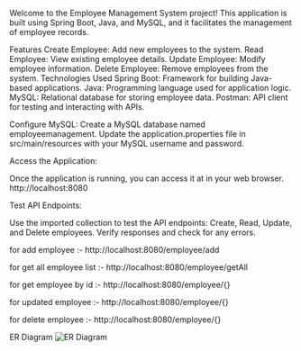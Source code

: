 Welcome to the Employee Management System project! This application is built using Spring Boot, Java, and MySQL, and it facilitates the management of employee records.

Features
Create Employee: Add new employees to the system.
Read Employee: View existing employee details.
Update Employee: Modify employee information.
Delete Employee: Remove employees from the system.
Technologies Used
Spring Boot: Framework for building Java-based applications.
Java: Programming language used for application logic.
MySQL: Relational database for storing employee data.
Postman: API client for testing and interacting with APIs.

Configure MySQL:
Create a MySQL database named employeemanagement.
Update the application.properties file in src/main/resources with your MySQL username and password.

Access the Application:

Once the application is running, you can access it at in your web browser.
http://localhost:8080 


Test API Endpoints:

Use the imported collection to test the API endpoints:
Create, Read, Update, and Delete employees.
Verify responses and check for any errors.

for add employee :- http://localhost:8080/employee/add

for get all employee list :- http://localhost:8080/employee/getAll

for get employee by id :- http://localhost:8080/employee/{}

for updated employee :- http://localhost:8080/employee/{}

for delete employee :- http://localhost:8080/employee/{}

ER Diagram
![ER Diagram](employeemanagement/er_diagram.png)
